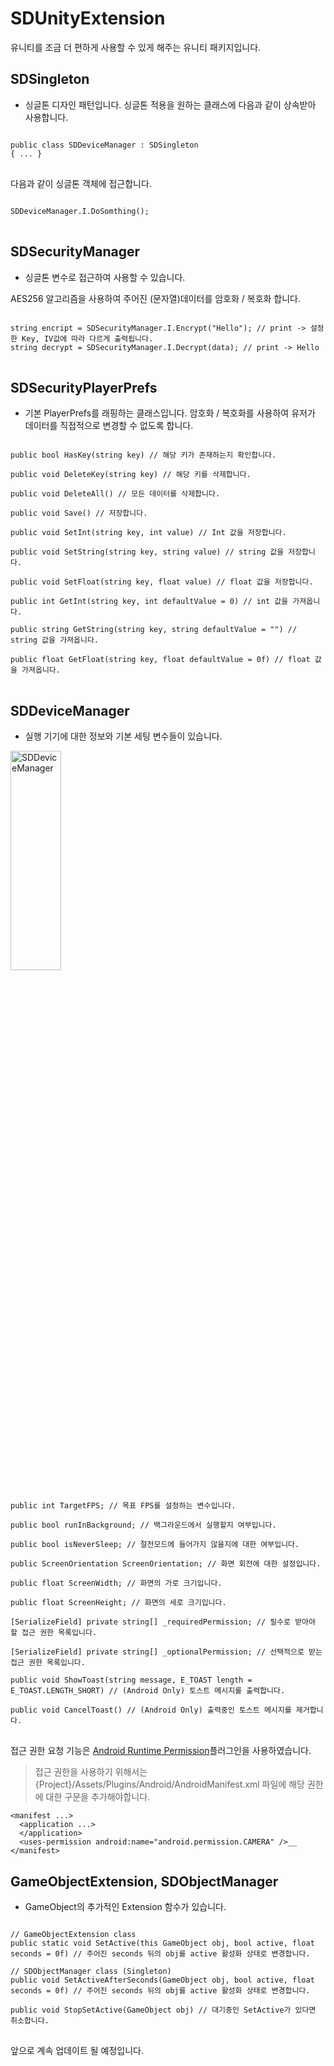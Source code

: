 # SDUnityExtension
유니티를 조금 더 편하게 사용할 수 있게 해주는 유니티 패키지입니다.

## SDSingleton
- 싱글톤 디자인 패턴입니다. 싱글톤 적용을 원하는 클래스에 다음과 같이 상속받아 사용합니다.

<pre>
<code>
public class SDDeviceManager : SDSingleton<SDDeviceManager>
{ ... }
</code>
</pre>

다음과 같이 싱글톤 객체에 접근합니다.

<pre>
<code>
SDDeviceManager.I.DoSomthing();
</code>
</pre>

## SDSecurityManager
- 싱글톤 변수로 접근하여 사용할 수 있습니다.

AES256 알고리즘을 사용하여 주어진 (문자열)데이터를 암호화 / 복호화 합니다.

<pre>
<code>
string encript = SDSecurityManager.I.Encrypt("Hello"); // print -> 설정한 Key, IV값에 따라 다르게 출력됩니다.
string decrypt = SDSecurityManager.I.Decrypt(data); // print -> Hello
</code>
</pre>

## SDSecurityPlayerPrefs
- 기본 PlayerPrefs를 래핑하는 클래스입니다. 암호화 / 복호화를 사용하여 유저가 데이터를 직접적으로 변경할 수 없도록 합니다.

<pre>
<code>
public bool HasKey(string key) // 해당 키가 존재하는지 확인합니다.

public void DeleteKey(string key) // 해당 키를 삭제합니다.

public void DeleteAll() // 모든 데이터를 삭제합니다.

public void Save() // 저장합니다.

public void SetInt(string key, int value) // Int 값을 저장합니다.

public void SetString(string key, string value) // string 값을 저장합니다.

public void SetFloat(string key, float value) // float 값을 저장합니다.

public int GetInt(string key, int defaultValue = 0) // int 값을 가져옵니다.

public string GetString(string key, string defaultValue = "") // string 값을 가져옵니다.

public float GetFloat(string key, float defaultValue = 0f) // float 값을 가져옵니다.
</code>
</pre>


## SDDeviceManager
- 실행 기기에 대한 정보와 기본 세팅 변수들이 있습니다.
<div>
<img src="https://user-images.githubusercontent.com/29685039/88453266-5dae1380-cea0-11ea-889f-7b325d3eea34.png" width="40%" height="30%" title="SDDeviceManager" alt="SDDeviceManager"></img>
</div>

<pre>
<code>
public int TargetFPS; // 목표 FPS를 설정하는 변수입니다.

public bool runInBackground; // 백그라운드에서 실행할지 여부입니다.

public bool isNeverSleep; // 절전모드에 들어가지 않을지에 대한 여부입니다.

public ScreenOrientation ScreenOrientation; // 화면 회전에 대한 설정입니다.

public float ScreenWidth; // 화면의 가로 크기입니다.

public float ScreenHeight; // 화면의 세로 크기입니다.

[SerializeField] private string[] _requiredPermission; // 필수로 받아야 할 접근 권한 목록입니다.

[SerializeField] private string[] _optionalPermission; // 선택적으로 받는 접근 권한 목록입니다.

public void ShowToast(string message, E_TOAST length = E_TOAST.LENGTH_SHORT) // (Android Only) 토스트 메시지를 출력합니다.

public void CancelToast() // (Android Only) 출력중인 토스트 메시지를 제거합니다.
</code>
</pre>

접근 권한 요청 기능은 [Android Runtime Permission](https://github.com/yasirkula/UnityAndroidRuntimePermissions)플러그인을 사용하였습니다.

>접근 권한을 사용하기 위해서는 {Project}/Assets/Plugins/Android/AndroidManifest.xml 파일에 해당 권한에 대한 구문을 추가해야합니다.
```
<manifest ...>
  <application ...>
  </application>
  <uses-permission android:name="android.permission.CAMERA" />__
</manifest>
```

## GameObjectExtension, SDObjectManager
- GameObject의 추가적인 Extension 함수가 있습니다.

<pre>
<code>
// GameObjectExtension class
public static void SetActive(this GameObject obj, bool active, float seconds = 0f) // 주어진 seconds 뒤의 obj를 active 활성화 상태로 변경합니다.

// SDObjectManager class (Singleton)
public void SetActiveAfterSeconds(GameObject obj, bool active, float seconds = 0f) // 주어진 seconds 뒤의 obj를 active 활성화 상태로 변경합니다.

public void StopSetActive(GameObject obj) // 대기중인 SetActive가 있다면 취소합니다.
</code>
</pre>

앞으로 계속 업데이트 될 예정입니다.
